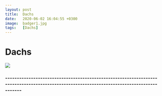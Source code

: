 ```yaml
---
layout: post
title:  Dachs
date:   2020-06-02 16:04:55 +0300
image:  badger1.jpg
tags:   [Dachs] 
---
```

# Dachs

![]({{site.baseurl}}/img/00.jpg)

### -----------------------------------------------------------------------------------------------------------------------------------------